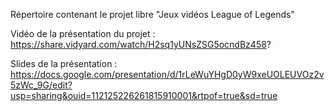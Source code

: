 Répertoire contenant le projet libre "Jeux vidéos League of Legends"  

Vidéo de la présentation du projet :  https://share.vidyard.com/watch/H2sq1yUNsZSG5ocndBz458?

Slides de la présentation : https://docs.google.com/presentation/d/1rLeWuYHgD0yW9xeUOLEUVOz2v5zWc_9G/edit?usp=sharing&ouid=112125226261815910001&rtpof=true&sd=true


